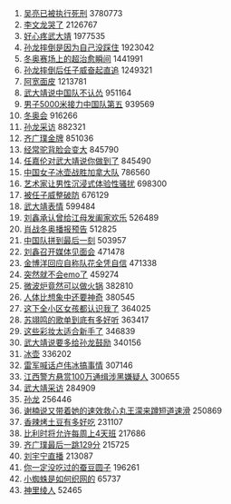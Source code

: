 1. [吴亮已被执行死刑](https://s.weibo.com//weibo?q=%23%E5%90%B4%E4%BA%AE%E5%B7%B2%E8%A2%AB%E6%89%A7%E8%A1%8C%E6%AD%BB%E5%88%91%23&Refer=top) 3780773
2. [李文龙哭了](https://s.weibo.com//weibo?q=%23%E6%9D%8E%E6%96%87%E9%BE%99%E5%93%AD%E4%BA%86%23&Refer=top) 2126767
3. [好心疼武大靖](https://s.weibo.com//weibo?q=%23%E5%A5%BD%E5%BF%83%E7%96%BC%E6%AD%A6%E5%A4%A7%E9%9D%96%23&Refer=top) 1977535
4. [孙龙摔倒是因为自己没踩住](https://s.weibo.com//weibo?q=%23%E5%AD%99%E9%BE%99%E6%91%94%E5%80%92%E6%98%AF%E5%9B%A0%E4%B8%BA%E8%87%AA%E5%B7%B1%E6%B2%A1%E8%B8%A9%E4%BD%8F%23&Refer=top) 1923042
5. [冬奥赛场上的超治愈瞬间](https://s.weibo.com//weibo?q=%23%E5%86%AC%E5%A5%A5%E8%B5%9B%E5%9C%BA%E4%B8%8A%E7%9A%84%E8%B6%85%E6%B2%BB%E6%84%88%E7%9E%AC%E9%97%B4%23&Refer=top) 1441991
6. [孙龙摔倒后任子威奋起直追](https://s.weibo.com//weibo?q=%23%E5%AD%99%E9%BE%99%E6%91%94%E5%80%92%E5%90%8E%E4%BB%BB%E5%AD%90%E5%A8%81%E5%A5%8B%E8%B5%B7%E7%9B%B4%E8%BF%BD%23&Refer=top) 1249321
7. [阿宽面皮](https://s.weibo.com//weibo?q=%E9%98%BF%E5%AE%BD%E9%9D%A2%E7%9A%AE&Refer=top) 1213781
8. [武大靖说中国队不认怂](https://s.weibo.com//weibo?q=%23%E6%AD%A6%E5%A4%A7%E9%9D%96%E8%AF%B4%E4%B8%AD%E5%9B%BD%E9%98%9F%E4%B8%8D%E8%AE%A4%E6%80%82%23&Refer=top) 951164
9. [男子5000米接力中国队第五](https://s.weibo.com//weibo?q=%23%E7%94%B7%E5%AD%905000%E7%B1%B3%E6%8E%A5%E5%8A%9B%E4%B8%AD%E5%9B%BD%E9%98%9F%E7%AC%AC%E4%BA%94%23&Refer=top) 939569
10. [冬奥会](https://s.weibo.com//weibo?q=%E5%86%AC%E5%A5%A5%E4%BC%9A&Refer=top) 916266
11. [孙龙采访](https://s.weibo.com//weibo?q=%E5%AD%99%E9%BE%99%E9%87%87%E8%AE%BF&Refer=top) 882321
12. [齐广璞金牌](https://s.weibo.com//weibo?q=%23%E9%BD%90%E5%B9%BF%E7%92%9E%E9%87%91%E7%89%8C%23&Refer=top) 851036
13. [经常驼背脸会变大](https://s.weibo.com//weibo?q=%23%E7%BB%8F%E5%B8%B8%E9%A9%BC%E8%83%8C%E8%84%B8%E4%BC%9A%E5%8F%98%E5%A4%A7%23&Refer=top) 845790
14. [任嘉伦对武大靖说你做到了](https://s.weibo.com//weibo?q=%23%E4%BB%BB%E5%98%89%E4%BC%A6%E5%AF%B9%E6%AD%A6%E5%A4%A7%E9%9D%96%E8%AF%B4%E4%BD%A0%E5%81%9A%E5%88%B0%E4%BA%86%23&Refer=top) 845490
15. [中国女子冰壶战胜加拿大队](https://s.weibo.com//weibo?q=%23%E4%B8%AD%E5%9B%BD%E5%A5%B3%E5%AD%90%E5%86%B0%E5%A3%B6%E6%88%98%E8%83%9C%E5%8A%A0%E6%8B%BF%E5%A4%A7%E9%98%9F%23&Refer=top) 786560
16. [艺术家让男性沉浸式体验性骚扰](https://s.weibo.com//weibo?q=%23%E8%89%BA%E6%9C%AF%E5%AE%B6%E8%AE%A9%E7%94%B7%E6%80%A7%E6%B2%89%E6%B5%B8%E5%BC%8F%E4%BD%93%E9%AA%8C%E6%80%A7%E9%AA%9A%E6%89%B0%23&Refer=top) 698300
17. [被任子威整破防](https://s.weibo.com//weibo?q=%23%E8%A2%AB%E4%BB%BB%E5%AD%90%E5%A8%81%E6%95%B4%E7%A0%B4%E9%98%B2%23&Refer=top) 676129
18. [武大靖表情](https://s.weibo.com//weibo?q=%23%E6%AD%A6%E5%A4%A7%E9%9D%96%E8%A1%A8%E6%83%85%23&Refer=top) 599484
19. [刘鑫承认曾给江母发阖家欢乐](https://s.weibo.com//weibo?q=%23%E5%88%98%E9%91%AB%E6%89%BF%E8%AE%A4%E6%9B%BE%E7%BB%99%E6%B1%9F%E6%AF%8D%E5%8F%91%E9%98%96%E5%AE%B6%E6%AC%A2%E4%B9%90%23&Refer=top) 526489
20. [肖战冬奥播报预告](https://s.weibo.com//weibo?q=%23%E8%82%96%E6%88%98%E5%86%AC%E5%A5%A5%E6%92%AD%E6%8A%A5%E9%A2%84%E5%91%8A%23&Refer=top) 512825
21. [中国队拼到最后一刻](https://s.weibo.com//weibo?q=%23%E4%B8%AD%E5%9B%BD%E9%98%9F%E6%8B%BC%E5%88%B0%E6%9C%80%E5%90%8E%E4%B8%80%E5%88%BB%23&Refer=top) 503957
22. [刘鑫召开媒体见面会](https://s.weibo.com//weibo?q=%23%E5%88%98%E9%91%AB%E5%8F%AC%E5%BC%80%E5%AA%92%E4%BD%93%E8%A7%81%E9%9D%A2%E4%BC%9A%23&Refer=top) 471478
23. [金博洋回应自称队花全凭自信](https://s.weibo.com//weibo?q=%23%E9%87%91%E5%8D%9A%E6%B4%8B%E5%9B%9E%E5%BA%94%E8%87%AA%E7%A7%B0%E9%98%9F%E8%8A%B1%E5%85%A8%E5%87%AD%E8%87%AA%E4%BF%A1%23&Refer=top) 471338
24. [突然就不会emo了](https://s.weibo.com//weibo?q=%23%E7%AA%81%E7%84%B6%E5%B0%B1%E4%B8%8D%E4%BC%9Aemo%E4%BA%86%23&Refer=top) 459274
25. [微波炉竟然可以做火锅](https://s.weibo.com//weibo?q=%23%E5%BE%AE%E6%B3%A2%E7%82%89%E7%AB%9F%E7%84%B6%E5%8F%AF%E4%BB%A5%E5%81%9A%E7%81%AB%E9%94%85%23&Refer=top) 382810
26. [人体比想象中还要神奇](https://s.weibo.com//weibo?q=%23%E4%BA%BA%E4%BD%93%E6%AF%94%E6%83%B3%E8%B1%A1%E4%B8%AD%E8%BF%98%E8%A6%81%E7%A5%9E%E5%A5%87%23&Refer=top) 380545
27. [这下全小区女孩都认识我了](https://s.weibo.com//weibo?q=%23%E8%BF%99%E4%B8%8B%E5%85%A8%E5%B0%8F%E5%8C%BA%E5%A5%B3%E5%AD%A9%E9%83%BD%E8%AE%A4%E8%AF%86%E6%88%91%E4%BA%86%23&Refer=top) 364025
28. [苏翊鸣的歌单到底有多好听](https://s.weibo.com//weibo?q=%23%E8%8B%8F%E7%BF%8A%E9%B8%A3%E7%9A%84%E6%AD%8C%E5%8D%95%E5%88%B0%E5%BA%95%E6%9C%89%E5%A4%9A%E5%A5%BD%E5%90%AC%23&Refer=top) 363417
29. [这些彩妆太适合新手了](https://s.weibo.com//weibo?q=%E8%BF%99%E4%BA%9B%E5%BD%A9%E5%A6%86%E5%A4%AA%E9%80%82%E5%90%88%E6%96%B0%E6%89%8B%E4%BA%86&Refer=top) 346839
30. [武大靖说要多给孙龙鼓励](https://s.weibo.com//weibo?q=%23%E6%AD%A6%E5%A4%A7%E9%9D%96%E8%AF%B4%E8%A6%81%E5%A4%9A%E7%BB%99%E5%AD%99%E9%BE%99%E9%BC%93%E5%8A%B1%23&Refer=top) 340156
31. [冰壶](https://s.weibo.com//weibo?q=%E5%86%B0%E5%A3%B6&Refer=top) 336202
32. [雷军喊话卢伟冰搞事情](https://s.weibo.com//weibo?q=%23%E9%9B%B7%E5%86%9B%E5%96%8A%E8%AF%9D%E5%8D%A2%E4%BC%9F%E5%86%B0%E6%90%9E%E4%BA%8B%E6%83%85%23&Refer=top) 307146
33. [江西警方悬赏100万通缉涉黑嫌疑人](https://s.weibo.com//weibo?q=%23%E6%B1%9F%E8%A5%BF%E8%AD%A6%E6%96%B9%E6%82%AC%E8%B5%8F100%E4%B8%87%E9%80%9A%E7%BC%89%E6%B6%89%E9%BB%91%E5%AB%8C%E7%96%91%E4%BA%BA%23&Refer=top) 300655
34. [武大靖采访](https://s.weibo.com//weibo?q=%23%E6%AD%A6%E5%A4%A7%E9%9D%96%E9%87%87%E8%AE%BF%23&Refer=top) 284909
35. [孙龙](https://s.weibo.com//weibo?q=%E5%AD%99%E9%BE%99&Refer=top) 256446
36. [谢楠说又带着她的速效救心丸王濛来蹲短道速滑](https://s.weibo.com//weibo?q=%23%E8%B0%A2%E6%A5%A0%E8%AF%B4%E5%8F%88%E5%B8%A6%E7%9D%80%E5%A5%B9%E7%9A%84%E9%80%9F%E6%95%88%E6%95%91%E5%BF%83%E4%B8%B8%E7%8E%8B%E6%BF%9B%E6%9D%A5%E8%B9%B2%E7%9F%AD%E9%81%93%E9%80%9F%E6%BB%91%23&Refer=top) 250869
37. [香辣烤土豆有多好吃](https://s.weibo.com//weibo?q=%23%E9%A6%99%E8%BE%A3%E7%83%A4%E5%9C%9F%E8%B1%86%E6%9C%89%E5%A4%9A%E5%A5%BD%E5%90%83%23&Refer=top) 231107
38. [比利时将允许每周上4天班](https://s.weibo.com//weibo?q=%E6%AF%94%E5%88%A9%E6%97%B6%E5%B0%86%E5%85%81%E8%AE%B8%E6%AF%8F%E5%91%A8%E4%B8%8A4%E5%A4%A9%E7%8F%AD&Refer=top) 217686
39. [齐广璞最后一跳129分](https://s.weibo.com//weibo?q=%23%E9%BD%90%E5%B9%BF%E7%92%9E%E6%9C%80%E5%90%8E%E4%B8%80%E8%B7%B3129%E5%88%86%23&Refer=top) 215725
40. [刘宇宁直播](https://s.weibo.com//weibo?q=%23%E5%88%98%E5%AE%87%E5%AE%81%E7%9B%B4%E6%92%AD%23&Refer=top) 213087
41. [你一定没吃过的蚕豆圆子](https://s.weibo.com//weibo?q=%23%E4%BD%A0%E4%B8%80%E5%AE%9A%E6%B2%A1%E5%90%83%E8%BF%87%E7%9A%84%E8%9A%95%E8%B1%86%E5%9C%86%E5%AD%90%23&Refer=top) 196261
42. [小蜘蛛是如何织网的](https://s.weibo.com//weibo?q=%23%E5%B0%8F%E8%9C%98%E8%9B%9B%E6%98%AF%E5%A6%82%E4%BD%95%E7%BB%87%E7%BD%91%E7%9A%84%23&Refer=top) 65737
43. [神里绫人](https://s.weibo.com//weibo?q=%23%E7%A5%9E%E9%87%8C%E7%BB%AB%E4%BA%BA%23&Refer=top) 52465
